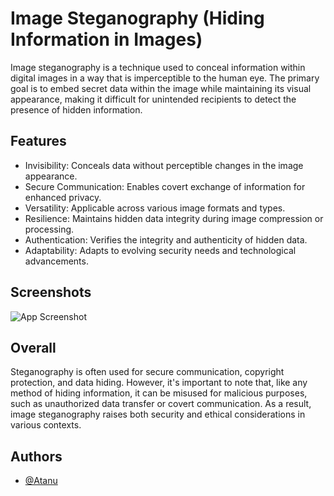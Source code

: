 #  Image Steganography (Hiding Information in Images)

Image steganography is a technique used to conceal information within digital images in a way that is imperceptible to the human eye. The primary goal is to embed secret data within the image while maintaining its visual appearance, making it difficult for unintended recipients to detect the presence of hidden information.

## Features

- Invisibility:
Conceals data without perceptible changes in the image appearance.
- Secure Communication:
Enables covert exchange of information for enhanced privacy.
- Versatility:
Applicable across various image formats and types.
- Resilience:
Maintains hidden data integrity during image compression or processing.
- Authentication:
Verifies the integrity and authenticity of hidden data.
- Adaptability:
Adapts to evolving security needs and technological advancements.




## Screenshots


![App Screenshot](https://s9.gifyu.com/images/SFeSU.gif)


## Overall

Steganography is often used for secure communication, copyright protection, and data hiding. However, it's important to note that, like any method of hiding information, it can be misused for malicious purposes, such as unauthorized data transfer or covert communication. As a result, image steganography raises both security and ethical considerations in various contexts.


## Authors

- [@Atanu](https://www.github.com/atanu16)


